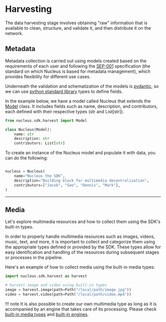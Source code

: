 # Harvesting

The data harvesting stage involves obtaining "raw" information that is available to clean, structure, and validate it, and then distribute it on the network.

## Metadata

Metadata collection is carried out using models created based on the requirements of each user and following the [SEP-001](https://github.com/SynapseMedia/sep/blob/main/SEP/SEP-001.md) specification (the standard on which Nucleus is based for metadata management), which provides flexibility for different use cases.

Underneath the validation and schematization of the models is [pydantic](https://docs.pydantic.dev/latest/), so we can use [python standard library](https://docs.pydantic.dev/latest/usage/types/#standard-library-types) types to define fields.

In the example below, we have a model called Nucleus that extends the [Model](../reference/harvest/models.md) class. It includes fields such as name, description, and contributors, each defined with their respective types (str and List[str]).

```python
from nucleus.sdk.harvest import Model

class Nucleus(Model):
    name: str
    description: str
    contributors: List[str]

```

To create an instance of the Nucleus model and populate it with data, you can do the following:

```python

nucleus = Nucleus(
    name="Nucleus the SDK",
    description="Building block for multimedia decentralization",
    contributors=["Jacob", "Geo", "Dennis", "Mark"],
)

```

---

## Media

Let's explore multimedia resources and how to collect them using the SDK's built-in types.

In order to properly handle multimedia resources such as images, videos, music, text, and more, it is important to collect and categorize them using the appropriate types defined or provided by the SDK. These types allow for easy identification and handling of the resources during subsequent stages or processes in the pipeline.

Here's an example of how to collect media using the built-in media types:

```python
import nucleus.sdk.harvest as harvest

# harvest image and video using built-in types 
image = harvest.image(path=Path("/local/path/image.jpg"))
video = harvest.video(path=Path("/local/path/video.mp4"))

```

!!! note
    It is also possible to create our own multimedia type as long as it is accompanied by an engine that takes care of its processing.
    Please check [built-in media types](../reference/harvest/media.md) and [built-in engines](../reference/processing/engines.md).

